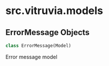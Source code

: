 <a id="src.vitruvia.models"></a>

# src.vitruvia.models

<a id="src.vitruvia.models.ErrorMessage"></a>

## ErrorMessage Objects

```python
class ErrorMessage(Model)
```

Error message model

